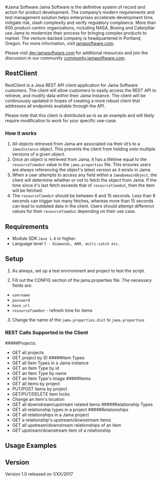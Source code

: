 #Jama Software
Jama Software is the definitive system of record and action for product development. The company’s modern requirements and test management solution helps enterprises accelerate development time, mitigate risk, slash complexity and verify regulatory compliance. More than 600 product-centric organizations, including NASA, Boeing and Caterpillar use Jama to modernize their process for bringing complex products to market. The venture-backed company is headquartered in Portland, Oregon. For more information, visit [jamasoftware.com](http://jamasoftware.com).

Please visit [dev.jamasoftware.com](http://dev.jamasoftware.com) for additional resources and join the discussion in our community [community.jamasoftware.com](http://community.jamasoftware.com).

## RestClient
RestClient is a Java REST API client application for Jama Software customers. The client will allow customers to easily access the REST API to retrieve, and modify data within their Jama Instance. 
The client will be continuously updated in hopes of creating a more robust client that addresses all endpoints available through the API.

Please note that this client is distributed as-is as an example and will likely require modification to work for your specific use-case.

### How it works
1. All objects retrieved from Jama are associated via their id's to a `JamaInstance` object. This prevents the client from holding onto multiple versions of a given object. 
2. Once an object is retrieved from Jama, it has a lifetime equal to the `resourceTimeOut` value in the `jama.properties` file. This ensures users are always referencing the object's latest version as it exists in Jama.
3. When a user attempts to access any field within a `JamaDomainObject`, the client will determine whether or not to fetch the object from Jama. If the time since it's last fetch exceeds that of `resourceTimeOut`, then the item will be fetched.
4. The `resourceTimeOut` should be between 6 and 15 seconds. Less than 6 seconds can trigger too many fetches, whereas more than 15 seconds can lead to outdated data in the client. Users should attempt differenct values for their `resourceTimeOut` depending on their use case. 



## Requirements
- Module SDK `Java 1.8` or higher.
- Language level `7 - Diamonds, ARM, multi-catch etc.`



## Setup
1. As always, set up a test environment and project to test the script.

2. Fill out the CONFIG section of the jama.properties file.  The necessary fields are:
  - ```username```
  - ```password```
  - ```base_url```
  - ```resourceTimeOut```     - refresh time for items
  
3. Change the name of the `jama.properties.dist`  to  `jama.properties`



### REST Calls Supported in the Client

#####Projects: 
- GET all projects 
- GET project by ID
#####Item Types
- GET all Item Types in a Jama instance 
- GET an Item Type by id
- GET an Item Type by name
- GET an Item Type's image
#####Items
- GET all items by project 
- PUT/POST items by project
- GET/PUT/DELETE item locks
- Change an item's location 
- GET all downstream/upstream related items
#####Relationship Types
- GET all relationship types in a project
#####Relationships
- GET all relationships in a Jama project 
- GET a relationship's upstream/downstream items
- GET all upstream/downstream relationships of an item
- GET upstream/downstream item of a relationship



## Usage Examples



## Version
Version 1.0 released on 1/XX/2017

